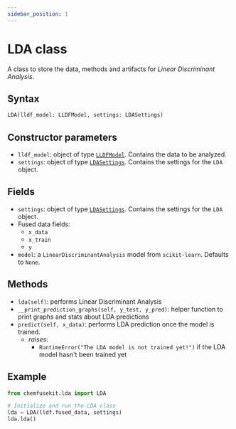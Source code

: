 ```yaml
---
sidebar_position: 1
---
```


# LDA class

A class to store the data, methods and artifacts for _Linear Discriminant Analysis_.

## Syntax

```python
LDA(lldf_model: LLDFModel, settings: LDASettings)
```

## Constructor parameters

- `lldf_model`: object of type [`LLDFModel`](../lldf/lldfmodel.md). Contains the data to be analyzed.
- `settings`: object of type [`LDASettings`](./ldasettings.md). Contains the settings for
  the `LDA` object.

## Fields

- `settings`: object of type [`LDASettings`](./ldasettings.md). Contains the settings for
  the `LDA` object. 
- Fused data fields:
  - `x_data` 
  - `x_train`
  - `y`
- `model`: a `LinearDiscriminantAnalysis` model from `scikit-learn`. Defaults to `None`.

## Methods

- `lda(self)`: performs Linear Discriminant Analysis
- `__print_prediction_graphs(self, y_test, y_pred)`: helper function to print
  graphs and stats about LDA predictions
- `predict(self, x_data)`: performs LDA prediction once the model is trained.
  - *raises*:
    - `RuntimeError("The LDA model is not trained yet!")` if the LDA model hasn't been trained yet

## Example

```python
from chemfusekit.lda import LDA

# Initialize and run the LDA class
lda = LDA(lldf.fused_data, settings)
lda.lda()
```